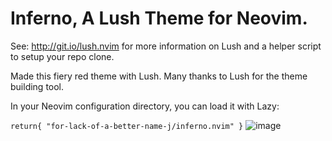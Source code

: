 Inferno, A Lush Theme for Neovim.
===

See: http://git.io/lush.nvim for more information on Lush and a helper script
to setup your repo clone.

Made this fiery red theme with Lush. Many thanks to Lush for the theme building tool.

In your Neovim configuration directory, you can load it with Lazy:


`return{
  "for-lack-of-a-better-name-j/inferno.nvim"
}`
![image](https://github.com/user-attachments/assets/15fc8c69-1a30-4c85-b467-7f9ebe06d42a)
